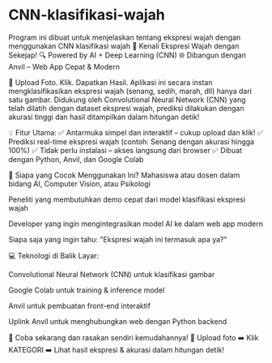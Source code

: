 # CNN-klasifikasi-wajah
Program ini dibuat untuk menjelaskan tentang ekspresi wajah dengan menggunakan CNN klasifikasi wajah 
🎉 Kenali Ekspresi Wajah dengan Sekejap!
🔍 Powered by AI + Deep Learning (CNN)
🌐 Dibangun dengan Anvil – Web App Cepat & Modern

📸 Upload Foto. Klik. Dapatkan Hasil.
Aplikasi ini secara instan mengklasifikasikan ekspresi wajah (senang, sedih, marah, dll) hanya dari satu gambar. Didukung oleh Convolutional Neural Network (CNN) yang telah dilatih dengan dataset ekspresi wajah, prediksi dilakukan dengan akurasi tinggi dan hasil ditampilkan dalam hitungan detik!

💡 Fitur Utama:
✅ Antarmuka simpel dan interaktif – cukup upload dan klik!
✅ Prediksi real-time ekspresi wajah (contoh: Senang dengan akurasi hingga 100%)
✅ Tidak perlu instalasi – akses langsung dari browser
✅ Dibuat dengan Python, Anvil, dan Google Colab

🎯 Siapa yang Cocok Menggunakan Ini?
Mahasiswa atau dosen dalam bidang AI, Computer Vision, atau Psikologi

Peneliti yang membutuhkan demo cepat dari model klasifikasi ekspresi wajah

Developer yang ingin mengintegrasikan model AI ke dalam web app modern

Siapa saja yang ingin tahu: "Ekspresi wajah ini termasuk apa ya?"

💻 Teknologi di Balik Layar:

Convolutional Neural Network (CNN) untuk klasifikasi gambar

Google Colab untuk training & inference model

Anvil untuk pembuatan front-end interaktif

Uplink Anvil untuk menghubungkan web dengan Python backend

🚀 Coba sekarang dan rasakan sendiri kemudahannya!
📂 Upload foto ➡️ Klik KATEGORI ➡️ Lihat hasil ekspresi & akurasi dalam hitungan detik!
